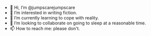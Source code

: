 - 👋 Hi, I’m @jumpscarejumpscare
- 👀 I’m interested in writing fiction.
- 🌱 I’m currently learning to cope with reality.
- 💞️ I’m looking to collaborate on going to sleep at a reasonable time.
- 📫 How to reach me: please don't.

<!---
jumpscarejumpscare/jumpscarejumpscare is a ✨ special ✨ repository because its `README.md` (this file) appears on your GitHub profile.
You can click the Preview link to take a look at your changes.
--->
